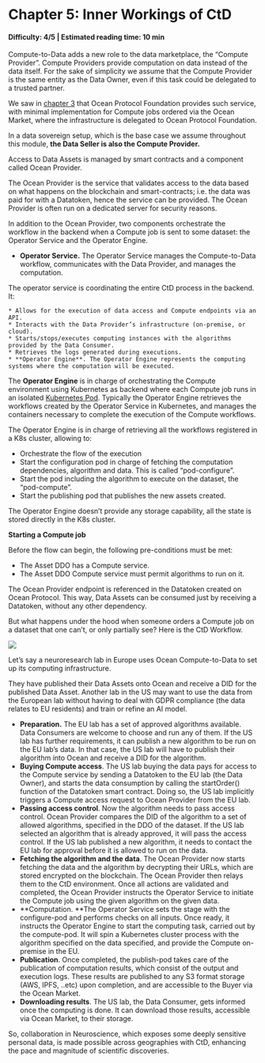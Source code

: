 # Chapter 5: Inner Workings of CtD

#### Difficulty: **4/5** \| Estimated reading time: **10 min**

<dialog character="dolphin">“It takes a village...”</dialog>

Compute-to-Data adds a new role to the data marketplace, the “Compute Provider”. Compute Providers provide computation on data instead of the data itself. For the sake of simplicity we assume that the Compute Provider is the same entity as the Data Owner, even if this task could be delegated to a trusted partner.

We saw in [chapter 3](https://oceanacademy.io/ComputeToData/chapter-3) that Ocean Protocol Foundation provides such service, with minimal implementation for Compute jobs ordered via the Ocean Market, where the infrastructure is delegated to Ocean Protocol Foundation.

In a data sovereign setup, which is the base case we assume throughout this module, **the Data Seller is also the Compute Provider.**

Access to Data Assets is managed by smart contracts and a component called Ocean Provider.

The Ocean Provider is the service that validates access to the data based on what happens on the blockchain and smart-contracts; i.e. the data was paid for with a Datatoken, hence the service can be provided. The Ocean Provider is often run on a dedicated server for security reasons.

In addition to the Ocean Provider, two components orchestrate the workflow in the backend when a Compute job is sent to some dataset: the Operator Service and the Operator Engine.

* **Operator Service.** The Operator Service manages the Compute-to-Data workflow, communicates with the Data Provider, and manages the computation.

The operator service is coordinating the entire CtD process in the backend. It:

    * Allows for the execution of data access and Compute endpoints via an API.
    * Interacts with the Data Provider’s infrastructure (on-premise, or cloud).
    * Starts/stops/executes computing instances with the algorithms provided by the Data Consumer.
    * Retrieves the logs generated during executions.
    * **Operator Engine**. The Operator Engine represents the computing systems where the computation will be executed.

The **Operator Engine** is in charge of orchestrating the Compute environment using Kubernetes as backend where each Compute job runs in an isolated [Kubernetes Pod](https://kubernetes.io/docs/concepts/workloads/pods/). Typically the Operator Engine retrieves the workflows created by the Operator Service in Kubernetes, and manages the containers necessary to complete the execution of the Compute workflows.

The Operator Engine is in charge of retrieving all the workflows registered in a K8s cluster, allowing to:

* Orchestrate the flow of the execution
* Start the configuration pod in charge of fetching the computation dependencies, algorithm and data. This is called “pod-configure”.
* Start the pod including the algorithm to execute on the dataset, the “pod-compute”.
* Start the publishing pod that publishes the new assets created.

The Operator Engine doesn’t provide any storage capability, all the state is stored directly in the K8s cluster.

**Starting a Compute job**

Before the flow can begin, the following pre-conditions must be met:

* The Asset DDO has a Compute service.
* The Asset DDO Compute service must permit algorithms to run on it.

The Ocean Provider endpoint is referenced in the Datatoken created on Ocean Protocol. This way, Data Assets can be consumed just by receiving a Datatoken, without any other dependency.

But what happens under the hood when someone orders a Compute job on a dataset that one can’t, or only partially see? Here is the CtD Workflow.

<img src="/images/CtD/chapter_5_0.png" />

Let’s say a neuroresearch lab in Europe uses Ocean Compute-to-Data to set up its computing infrastructure.

They have published their Data Assets onto Ocean and receive a DID for the published Data Asset. Another lab in the US may want to use the data from the European lab without having to deal with GDPR compliance (the data relates to EU residents) and train or refine an AI model.

* **Preparation.** The EU lab has a set of approved algorithms available. Data Consumers are welcome to choose and run any of them. If the US lab has further requirements, it can publish a new  algorithm to be run on the EU lab’s data. In that case, the US lab will have to publish their algorithm into Ocean and receive a DID for the algorithm.
* **Buying Compute access**. The US lab buying the data pays for access to the Compute service by sending a Datatoken to the EU lab (the Data Owner), and starts the data consumption by calling the startOrder() function of the Datatoken smart contract. Doing so, the US lab implicitly triggers a Compute access request to Ocean Provider from the EU lab.
* **Passing access control**. Now the algorithm needs to pass access control. Ocean Provider compares the DID of the algorithm to a set of allowed algorithms, specified in the DDO of the dataset. If the US lab selected an algorithm that is already approved, it will pass the access control. If the US lab published a new algorithm, it needs to contact the EU lab for approval before it is allowed to run on the data.
* **Fetching the algorithm and the data**. The Ocean Provider now starts fetching the data and the algorithm by decrypting their URLs, which are stored encrypted on the blockchain. The Ocean Provider then relays them to the CtD environment. Once all actions are validated and completed, the Ocean Provider instructs the Operator Service to initiate the Compute job using the given algorithm on the given data.
* **Computation. **The Operator Service sets the stage with the configure-pod and performs checks on all inputs. Once ready, it instructs the Operator Engine to start the computing task, carried out by the compute-pod. It will spin a Kubernetes cluster process with the algorithm specified on the data specified, and provide the Compute on-premise in the EU.
* **Publication**. Once completed, the publish-pod takes care of  the publication of computation results, which consist of the output and execution logs. These results are published to any S3 format storage (AWS, IPFS, ..etc) upon completion, and are accessible to the Buyer via the Ocean Market.
* **Downloading results**. The US lab, the Data Consumer, gets informed once the computing is done. It can download those results, accessible via Ocean Market, to their storage.

So, collaboration in Neuroscience, which exposes some deeply sensitive personal data, is made possible across geographies with CtD, enhancing the pace and magnitude of scientific discoveries.
